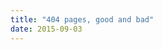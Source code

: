 ```yaml
---
title: "404 pages, good and bad"
date: 2015-09-03
---
```


<!-- https://uiwriting.tumblr.com/post/128269525124/404-pages -->

